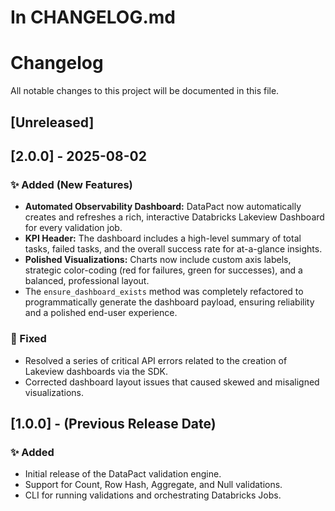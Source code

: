 # In CHANGELOG.md

# Changelog

All notable changes to this project will be documented in this file.

## [Unreleased]

## [2.0.0] - 2025-08-02

### ✨ Added (New Features)

- **Automated Observability Dashboard:** DataPact now automatically creates and refreshes a rich, interactive Databricks Lakeview Dashboard for every validation job.
- **KPI Header:** The dashboard includes a high-level summary of total tasks, failed tasks, and the overall success rate for at-a-glance insights.
- **Polished Visualizations:** Charts now include custom axis labels, strategic color-coding (red for failures, green for successes), and a balanced, professional layout.
- The `ensure_dashboard_exists` method was completely refactored to programmatically generate the dashboard payload, ensuring reliability and a polished end-user experience.

### 🐛 Fixed

- Resolved a series of critical API errors related to the creation of Lakeview dashboards via the SDK.
- Corrected dashboard layout issues that caused skewed and misaligned visualizations.

## [1.0.0] - (Previous Release Date)

### ✨ Added
- Initial release of the DataPact validation engine.
- Support for Count, Row Hash, Aggregate, and Null validations.
- CLI for running validations and orchestrating Databricks Jobs.
